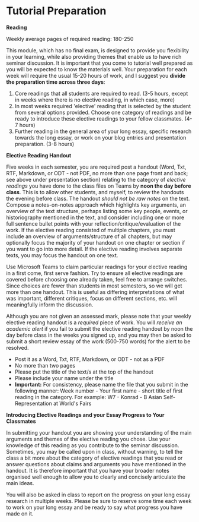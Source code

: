 # Tutorial Preparation

**Reading**

Weekly average pages of required reading: 180-250

This module, which has no final exam, is designed to provide you flexibility in your learning, while also providing themes that enable us to have rich seminar discussion. It is important that you come to tutorial well prepared as you will be expected to know the materials well. Your preparation for each week will require the usual 15-20 hours of work, and I suggest you **divide the preparation time across three days**:

1) Core readings that all students are required to read. (3-5 hours, except in weeks where there is no elective reading, in which case, more)
2) In most weeks required 'elective' reading that is selected by the student from several options provided. Choose one category of readings and be ready to introduce these elective readings to your fellow classmates. (4-7 hours)
3) Further reading in the general area of your long essay, specific research towards the long essay, or work on your blog entries and presentation preparation. (3-8 hours)

**Elective Reading Handout**

Five weeks in each semester, you are required post a handout (Word, Txt, RTF, Markdown, or ODT - not PDF, no more than one page front and back; see above under presentation section) relating to the category of *elective readings* you have done to the class files on Teams by **noon the day before class**. This is to allow other students, and myself, to review the handouts the evening before class. The handout *should not be raw notes* on the text. Compose a notes-on-notes approach which highlights key arguments, an overview of the text structure, perhaps listing some key people, events, or historiography mentioned in the text, and consider including one or more full sentence bullet points with your reflection/critique/evaluation of the work. If the elective reading consisted of multiple chapters, you must include an overview of arguments/structure of all chapters, but may optionally focus the majority of your handout on one chapter or section if you want to go into more detail. If the elective reading involves separate texts, you may focus the handout on one text.

Use Microsoft Teams to claim particular readings for your elective reading in a first come, first serve fashion. Try to ensure all elective readings are covered before choosing one already taken, feel free to arrange switches. Since choices are fewer than students in most semesters, so we will get more than one handout. This is useful as differing interpretations of what was important, different critiques, focus on different sections, etc. will meaningfully inform the discussion. 

Although you are not given an assessed mark, please note that your weekly elective reading handout is a *required* piece of work. You will *receive an academic alert* if you fail to submit the elective reading handout by noon the day before class in the weeks you signed up, and you may then be asked to submit a short review essay of the work (500-750 words) for the alert to be resolved. 

- Post it as a Word, Txt, RTF, Markdown, or ODT - not as a PDF
- No more than two pages
- Please put the title of the text/s at the top of the handout
- Please include your name under the title
- **Important:** For consistency, please name the file that you submit in the following manner: Week number - Your first name - short title of first reading in the category. For example: W7 - Konrad - B Asian Self-Representation at World's Fairs

**Introducing Elective Readings and your Essay Progress to Your Classmates**

In submitting your handout you are showing your understanding of the main arguments and themes of the elective reading you chose. Use your knowledge of this reading as you contribute to the seminar discussion. Sometimes, you may be called upon in class, without warning, to tell the class a bit more about the category of elective readings that you read or answer questions about claims and arguments you have mentioned in the handout. It is therefore important that you have your broader notes organised well enough to allow you to clearly and concisely articulate the main ideas. 

You will also be asked in class to report on the progress on your long essay research in multiple weeks. Please be sure to reserve some time each week to work on your long essay and be ready to say what progress you have made on it.
